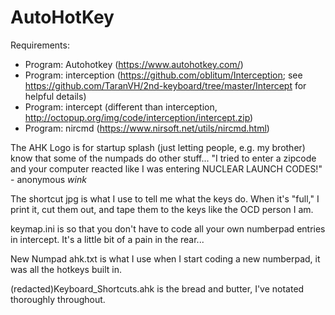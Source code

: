# AutoHotKey

Requirements:
  - Program: Autohotkey (https://www.autohotkey.com/)
  - Program: interception (https://github.com/oblitum/Interception; see https://github.com/TaranVH/2nd-keyboard/tree/master/Intercept for helpful details)
  - Program: intercept (different than interception, http://octopup.org/img/code/interception/intercept.zip)
  - Program: nircmd (https://www.nirsoft.net/utils/nircmd.html)

The AHK Logo is for startup splash (just letting people, e.g. my brother) know that some of the numpads do other stuff... 
  "I tried to enter a zipcode and your computer reacted like I was entering NUCLEAR LAUNCH CODES!" - anonymous *wink*

The shortcut jpg is what I use to tell me what the keys do. When it's "full," I print it, cut them out, and tape them to the keys like the OCD person I am. 

keymap.ini is so that you don't have to code all your own numberpad entries in intercept. It's a little bit of a pain in the rear... 

New Numpad ahk.txt is what I use when I start coding a new numberpad, it was all the hotkeys built in. 

(redacted)Keyboard_Shortcuts.ahk is the bread and butter, I've notated thoroughly throughout. 
